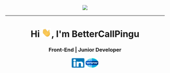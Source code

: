 <p align="center">
  <img src="https://i.giphy.com/media/kGGtWOYU1JHalPNxGL/giphy.webp"/>
</p>
<hr>
<h1 align="center">Hi <img src="https://raw.githubusercontent.com/ABSphreak/ABSphreak/master/gifs/Hi.gif" width="30px">, I'm BetterCallPingu</h1>
<h3 align="center">Front-End | Junior Developer</h3>
<p align="center">
<a href="https://www.linkedin.com/in/aksia/" target="blank"><img align="center" src="images/linkedin.svg" alt="aksia" height="30" width="40" /></a>
<a href="https://www.bettercallpingu.it" target="blank"><img align="center" src="images/www.svg" alt="aksia" height="30" width="40" /></a>
</p>
</p>
